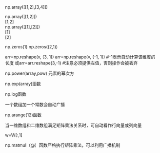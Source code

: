 np.array([[1,2],[3,4]])  

np.array([[1,2]])  
[1,2]  
np.array([[1],[2]])  
[1]  
[2]

np.zeros(1)
np.zeros((2,1))

arr=np.reshape(v, (3, 1))
arr=np.reshape(v, (-1, 1)) #-1表示自动计算该维度的长度
或arr=arr.reshape(3,-1)
#注意必须提供左值，否则操作会被丢弃

np.power(array,pow) 元素的幂次方

np.exp(array)函数

np.log函数

一个数组加一个常数会自动广播

np.arange(12)函数

当一维数组和二维数组满足矩阵乘法关系时，可自动看作行向量或列向量

w=W[:,1]

np.matmul（@）函数严格执行矩阵乘法，可以利用广播机制
